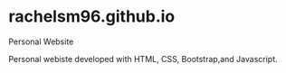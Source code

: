 # rachelsm96.github.io
Personal Website

Personal webiste developed with HTML, CSS, Bootstrap,and Javascript.
